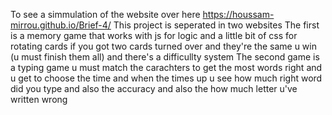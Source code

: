 To see a simmulation of the website over here https://houssam-mirrou.github.io/Brief-4/
This project is seperated in two websites 
The first is a memory game that works with js for logic and a little bit of css for rotating cards if you got two cards turned over and they're the same u win (u must finish them all) and there's a difficullty system
The second game is a typing game u must match the carachters to get the most words right and u get to choose the time and when the times up u see how much right word did you type and also the accuracy and also the how much letter u've written wrong
